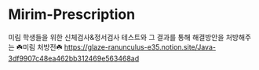 # Mirim-Prescription
미림 학생들을 위한 신체검사&amp;정서검사 테스트와 그 결과를 통해 해결방안을 처방해주는 ☘️미림 처방전☘️
https://glaze-ranunculus-e35.notion.site/Java-3df9907c48ea462bb312469e563468ad
